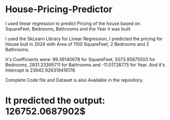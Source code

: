 # House-Pricing-Predictor

I used linear regression to predict Pricing of the house based on SquareFeet, Bedrooms, Bathrooms and the Year it was built.

I used the SkLearn Library for Linear Regression, I predicted the pricing for House bult in 2024 with Area of 1100 SquareFeet, 2 Bedrooms and 2 Bathrooms.

It's Coefficients were: 99.36140678 for SquareFeet, 5073.95875503 for Bedrooms, 2831.33395711 for Bathrooms and -11.01728775 for Year.
And it's Intercept is 23942.926319416176

Complete Code file and Dataset is also Available in the repository.

# It predicted the output: 126752.0687902$
